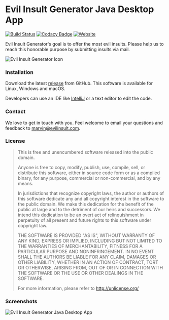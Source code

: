 # Evil Insult Generator Java Desktop App
[![Build Status](https://travis-ci.org/EvilInsultGenerator/desktop.svg?branch=master)](https://travis-ci.org/EvilInsultGenerator/desktop)
[![Codacy Badge](https://api.codacy.com/project/badge/Grade/3915903845a64b94b228dd548dd028ac)](https://www.codacy.com/app/EvilInsultGenerator/desktop?utm_source=github.com&amp;utm_medium=referral&amp;utm_content=EvilInsultGenerator/desktop&amp;utm_campaign=Badge_Grade)
[![Website](https://img.shields.io/website-up-down-green-red/https/shields.io.svg)](https://evilinsult.com)

Evil Insult Generator's goal is to offer the most evil insults. Please help us to reach this honorable purpose by submitting insults via mail.

![Evil Insult Generator Icon](https://cloud.githubusercontent.com/assets/22981912/19600664/5521d010-97a6-11e6-9f67-fec931b199d7.png)

### Installation

Download the latest [release](https://github.com/EvilInsultGenerator/desktop/releases/latest/) from GitHub. This software is available for Linux, Windows and macOS. 

Developers can use an IDE like [IntelliJ](https://www.jetbrains.com/idea/) or a text editor to edit the code.

### Contact

We love to get in touch with you. Feel welcome to email your questions and feedback to [marvin@evilinsult.com](mailto:marvin@evilinsult.com).

### License
> This is free and unencumbered software released into the public domain.
> 
> Anyone is free to copy, modify, publish, use, compile, sell, or
> distribute this software, either in source code form or as a compiled
> binary, for any purpose, commercial or non-commercial, and by any
> means.
> 
> In jurisdictions that recognize copyright laws, the author or authors
> of this software dedicate any and all copyright interest in the
> software to the public domain. We make this dedication for the benefit
> of the public at large and to the detriment of our heirs and
> successors. We intend this dedication to be an overt act of
> relinquishment in perpetuity of all present and future rights to this
> software under copyright law.
> 
> THE SOFTWARE IS PROVIDED "AS IS", WITHOUT WARRANTY OF ANY KIND,
> EXPRESS OR IMPLIED, INCLUDING BUT NOT LIMITED TO THE WARRANTIES OF
> MERCHANTABILITY, FITNESS FOR A PARTICULAR PURPOSE AND NONINFRINGEMENT.
> IN NO EVENT SHALL THE AUTHORS BE LIABLE FOR ANY CLAIM, DAMAGES OR
> OTHER LIABILITY, WHETHER IN AN ACTION OF CONTRACT, TORT OR OTHERWISE,
> ARISING FROM, OUT OF OR IN CONNECTION WITH THE SOFTWARE OR THE USE OR
> OTHER DEALINGS IN THE SOFTWARE.
> 
> For more information, please refer to <http://unlicense.org/>

### Screenshots

![Evil Insult Generator Java Desktop App](https://cloud.githubusercontent.com/assets/23154819/19838934/65533278-9ed9-11e6-9d73-64597904f8b6.PNG)
